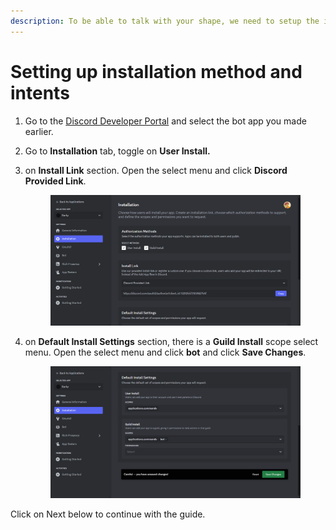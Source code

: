 ```yaml
---
description: To be able to talk with your shape, we need to setup the install method.
---
```


# Setting up installation method and intents

1. Go to the [Discord Developer Portal](https://discord.com/developers/applications) and select the bot app you made earlier.
2. Go to **Installation** tab, toggle on **User Install.**
3.  on **Install Link** section. Open the select menu and click **Discord Provided Link**.



    <figure><img src="../../.gitbook/assets/image (37).png" alt=""><figcaption></figcaption></figure>
4.  on **Default Install Settings** section, there is a **Guild Install** scope select menu. Open the select menu and click **bot** and click **Save Changes**.

    <figure><img src="../../.gitbook/assets/image (38).png" alt=""><figcaption></figcaption></figure>

Click on Next below to continue with the guide.
